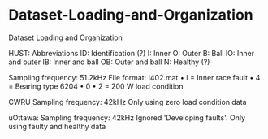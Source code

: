 # Dataset-Loading-and-Organization
Dataset Loading and Organization

HUST:
Abbreviations
ID: Identification (?)
I: Inner
O: Outer
B: Ball
IO: Inner and outer
IB: Inner and ball
OB: Outer and ball
N: Healthy (?)

Sampling frequency: 51.2kHz
File format: I402.mat
•	I = Inner race fault
•	4 = Bearing type 6204
•	0 
•	2 = 200 W load condition

CWRU
Sampling frequency: 42kHz
Only using zero load condition data

uOttawa:
Sampling frequency: 42kHz
Ignored 'Developing faults'. Only using faulty and healthy data
